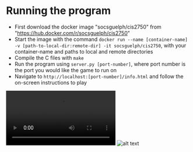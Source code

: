 # Running the program
 - First download the docker image "socsguelph/cis2750" from "https://hub.docker.com/r/socsguelph/cis2750"
 - Start the image with the command ```docker run --name [container-name] -v [path-to-local-dir:remote-dir] -it socsguelph/cis2750```, with your container-name and paths to local and remote directories
 - Compile the C files with ```make```
 - Run the program using ```server.py [port-number]```, where port number is the port you would like the game to run on
 - Navigate to ```http://localhost:[port-number]/info.html``` and follow the on-screen instructions to play

<video controls src="Pool Example.mp4" title="Pool Game Example"></video>
 ![alt text](image.png)